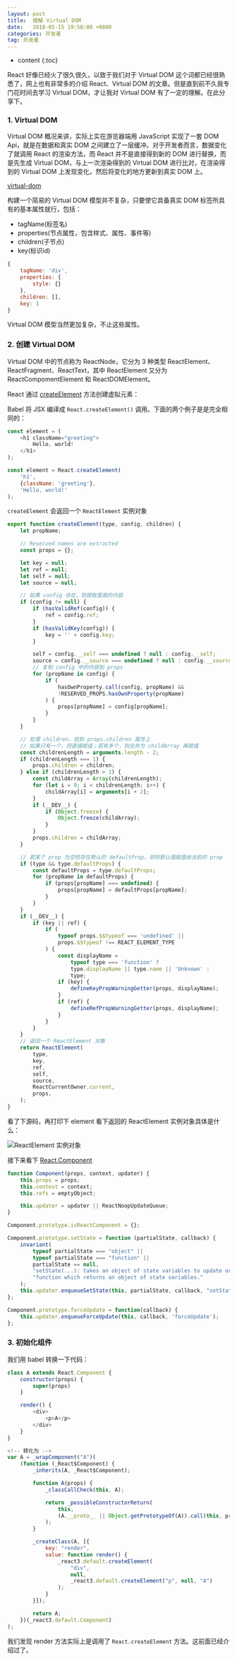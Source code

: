 ```yaml
---
layout: post
title:  理解 Virtual DOM
date:   2018-05-15 19:58:00 +0800
categories: 开发者
tag: 开发者
---
```


* content
{:toc}

React 好像已经火了很久很久，以致于我们对于 Virtual DOM 这个词都已经很熟悉了，网上也有非常多的介绍 React、Virtual DOM 的文章。但是直到前不久我专门花时间去学习 Virtual DOM，才让我对 Virtual DOM 有了一定的理解。在此分享下。

### 1. Virtual DOM

Virtual DOM 概况来讲，实际上实在游览器端用 JavaScript 实现了一套 DOM Api，就是在数据和真实 DOM 之间建立了一层缓冲。对于开发者而言，数据变化了就调用 React 的渲染方法，而 React 并不是直接得到新的 DOM 进行替换，而是先生成 Virtual DOM，与上一次渲染得到的 Virtual DOM 进行比对，在渲染得到的 Virtual DOM 上发现变化，然后将变化的地方更新到真实 DOM 上。

[virtual-dom](https://github.com/Matt-Esch/virtual-dom)

构建一个简易的 Virtual DOM 模型并不复杂，只要使它具备真实 DOM 标签所具有的基本属性就行，包括：

- tagName(标签名)
- properties(节点属性，包含样式、属性、事件等)
- children(子节点)
- key(标识id)

```js
{
    tagName: 'div',
    properties: {
        style: {}
    },
    children: [],
    key: 1
}
```

Virtual DOM 模型当然更加复杂，不止这些属性。

### 2. 创建 Virtual DOM

Virtual DOM 中的节点称为 ReactNode，它分为 3 种类型 ReactElement、ReactFragment、ReactText，其中 ReactElement 又分为 ReactCompomentElement 和 ReactDOMElement。

React 通过 [createElement](https://github.com/facebook/react/blob/master/packages/react/src/ReactElement.js#L171) 方法创建虚拟元素：

Babel 将 JSX 编译成 `React.createElement()` 调用。下面的两个例子是是完全相同的：

```js
const element = (
    <h1 className="greeting">
        Hello, world!
    </h1>
);

const element = React.createElement(
    'h1',
    {className: 'greeting'},
    'Hello, world!'
);
```

`createElement` 会返回一个 `ReactElement` 实例对象

```js
export function createElement(type, config, children) {
    let propName;

    // Reserved names are extracted
    const props = {};

    let key = null;
    let ref = null;
    let self = null;
    let source = null;

    // 如果 config 存在，则提取里面的内容
    if (config != null) {
        if (hasValidRef(config)) {
            ref = config.ref;
        }
        if (hasValidKey(config)) {
            key = '' + config.key;
        }

        self = config.__self === undefined ? null : config.__self;
        source = config.__source === undefined ? null : config.__source;
        // 复制 config 中的内容到 props
        for (propName in config) {
            if (
                hasOwnProperty.call(config, propName) &&
                !RESERVED_PROPS.hasOwnProperty(propName)
            ) {
                props[propName] = config[propName];
            }
        }
    }

    // 处理 children，挂到 props.children 属性上
    // 如果只有一个，则直接赋值；若有多个，则合并为 childArray 再赋值
    const childrenLength = arguments.length - 2;
    if (childrenLength === 1) {
        props.children = children;
    } else if (childrenLength > 1) {
        const childArray = Array(childrenLength);
        for (let i = 0; i < childrenLength; i++) {
            childArray[i] = arguments[i + 2];
        }
        if (__DEV__) {
            if (Object.freeze) {
                Object.freeze(childArray);
            }
        }
        props.children = childArray;
    }

    // 若某个 prop 为空但存在默认的 defaultProp，则将默认值赋值给当前的 prop
    if (type && type.defaultProps) {
        const defaultProps = type.defaultProps;
        for (propName in defaultProps) {
            if (props[propName] === undefined) {
                props[propName] = defaultProps[propName];
            }
        }
    }
    if (__DEV__) {
        if (key || ref) {
            if (
                typeof props.$$typeof === 'undefined' ||
                props.$$typeof !== REACT_ELEMENT_TYPE
            ) {
                const displayName =
                    typeof type === 'function' ?
                    type.displayName || type.name || 'Unknown' :
                    type;
                if (key) {
                    defineKeyPropWarningGetter(props, displayName);
                }
                if (ref) {
                    defineRefPropWarningGetter(props, displayName);
                }
            }
        }
    }
    // 返回一个 ReactElement 对象
    return ReactElement(
        type,
        key,
        ref,
        self,
        source,
        ReactCurrentOwner.current,
        props,
    );
}
```

看了下源码，再打印下 element 看下返回的 ReactElement 实例对象具体是什么：

![ReactElement 实例对象](../images/react/ReactElement.png)

接下来看下 [React.Component](https://github.com/facebook/react/blob/master/packages/react/src/ReactBaseClasses.js#L17)

```js
function Component(props, context, updater) {
    this.props = props;
    this.context = context;
    this.refs = emptyObject;

    this.updater = updater || ReactNoopUpdateQueue;
}

Component.prototype.isReactComponent = {};

Component.prototype.setState = function (partialState, callback) {
    invariant(
        typeof partialState === "object" ||
        typeof partialState === "function" ||
        partialState == null,
        "setState(...): takes an object of state variables to update or a " +
        "function which returns an object of state variables."
    );
    this.updater.enqueueSetState(this, partialState, callback, "setState");
};

Component.prototype.forceUpdate = function(callback) {
    this.updater.enqueueForceUpdate(this, callback, 'forceUpdate');
};
```

### 3. 初始化组件

我们用 babel 转换一下代码：

```js
class A extends React.Component {
    constructor(props) {
        super(props)
    }

    render() {
        <div>
            <p>A</p>
        </div>
    }
}

<!-- 转化为 -->
var A = _wrapComponent("A")(
    (function (_React$Component) {
        _inherits(A, _React$Component);

        function A(props) {
            _classCallCheck(this, A);

            return _possibleConstructorReturn(
                this,
                (A.__proto__ || Object.getPrototypeOf(A)).call(this, props)
            );
        }

        _createClass(A, [{
            key: "render",
            value: function render() {
                _react3.default.createElement(
                    "div",
                    null,
                    _react3.default.createElement("p", null, "A")
                );
            }
        }]);

        return A;
    })(_react3.default.Component)
);
```

我们发现 render 方法实际上是调用了 `React.createElement` 方法。这前面已经介绍过了。